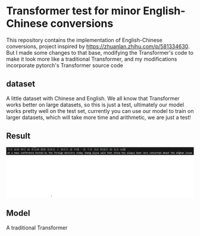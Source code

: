 # Transformer test for minor English-Chinese conversions
This repository contains the implementation of English-Chinese conversions, project inspired by https://zhuanlan.zhihu.com/p/581334630. But I made some changes to that base, modifying the Transformer's code to make it look more like a traditional Transformer, and my modifications incorporate pytorch's Transformer source code
## dataset
A little dataset with Chinese and English. We all know that Transformer works better on large datasets, so this is just a test, ultimately our model works pretty well on the test set, currently you can use our model to train on larger datasets, which will take more time and arithmetic, we are just a test!
## Result
![](result.png)
## Model
A traditional Transformer

